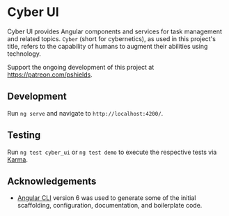 # Cyber UI

Cyber UI provides Angular components and services for task management and related topics. `Cyber` (short for cybernetics), as used in this project's title, refers to the capability of humans to augment their abilities using technology.

Support the ongoing development of this project at https://patreon.com/pshields.

## Development

Run `ng serve` and navigate to `http://localhost:4200/`.

## Testing

Run `ng test cyber_ui` or `ng test demo` to execute the respective tests via [Karma](https://karma-runner.github.io).

## Acknowledgements

* [Angular CLI](https://github.com/angular/angular-cli) version 6 was used to generate some of the initial scaffolding, configuration, documentation, and boilerplate code.
